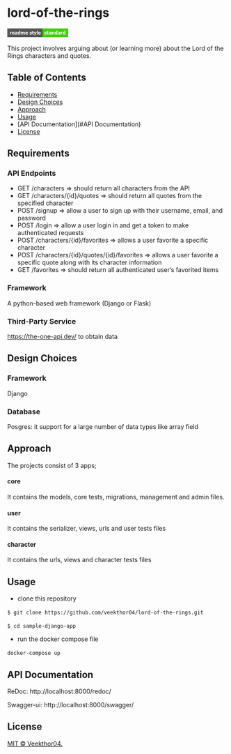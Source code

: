 # lord-of-the-rings
![img.png](img.png)

This project involves arguing about (or learning more) about the Lord of the Rings characters and quotes.

## Table of Contents
- [Requirements](#Requirements)
- [Design Choices](#Design-Choices)
- [Approach](#Approach)
- [Usage](#Usage)
- [API Documentation](#API Documentation)
- [License](License)

##  Requirements
### API Endpoints
- GET /characters => should return all characters from the API
- GET /characters/{id}/quotes => should return all quotes from the specified character
- POST /signup => allow a user to sign up with their username, email, and password
- POST /login => allow a user login in and get a token to make authenticated requests
- POST /characters/{id}/favorites => allows a user favorite a specific character
- POST /characters/{id}/quotes/{id}/favorites => allows a user favorite a specific quote along with its character information
- GET /favorites => should return all authenticated user’s favorited items

### Framework
A python-based web framework (Django or Flask)

### Third-Party Service
https://the-one-api.dev/ to obtain data

## Design Choices

### Framework
Django

### Database
Posgres: it support for a large number of data types like array field

## Approach

The projects consist of 3 apps;
#### core
It contains the models, core tests, migrations, management and admin files.

#### user
It contains the serializer, views, urls and user tests files

#### character
It contains the urls, views and character tests files

## Usage
- clone this repository
 
`$ git clone https://github.com/veekthor04/lord-of-the-rings.git`

`$ cd sample-django-app`

- run the docker compose file

`docker-compose up`

## API Documentation

ReDoc: http://localhost:8000/redoc/

Swagger-ui: http://localhost:8000/swagger/

## License

[MIT © Veekthor04.](../LICENSE)
